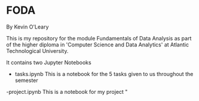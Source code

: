 # FODA

By Kevin O'Leary

This is my repository for the module Fundamentals of Data Analysis as part of the higher diploma in 'Computer Science and Data Analytics' at Atlantic Technological University. 

It contains two Jupyter Notebooks

- tasks.ipynb
This is a notebook for the 5 tasks given to us throughout the semester

-project.ipynb
This is a notebook for my project "